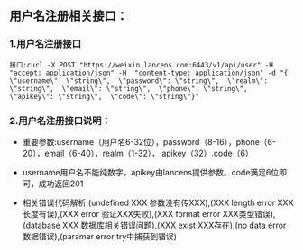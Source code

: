 ## 用户名注册相关接口：

### 1.用户名注册接口

`接口:curl -X POST "https://weixin.lancens.com:6443/v1/api/user" -H  "accept: application/json" -H  "content-type: application/json" -d "{  \"username\": \"string\",  \"password\": \"string\",  \"realm\": \"string\",  \"email\": \"string\",  \"phone\": \"string\",  \"apikey\": \"string\",  \"code\": \"string\"}"`

### 2.用户名注册接口说明：

* 重要参数:username（用户名6-32位），password（8-16），phone（6-20），email（6-40），realm（1-32），          apikey（32）.code（6）

* username用户名不能纯数字，apikey由lancens提供参数。code满足6位即可，成功返回201

* 相关错误代码解析:\(undefined XXX 参数没有传XXX\),\(XXX length error XXX长度有误\),\(XXX error 验证XXX失败\),\(XXX format error XXX类型错误\),\(database XXX 数据库相关错误问题\),\(XXX exist XXX存在\),\(no data error 数据错误\),\(paramer error try中捕获到错误\)

###### 



